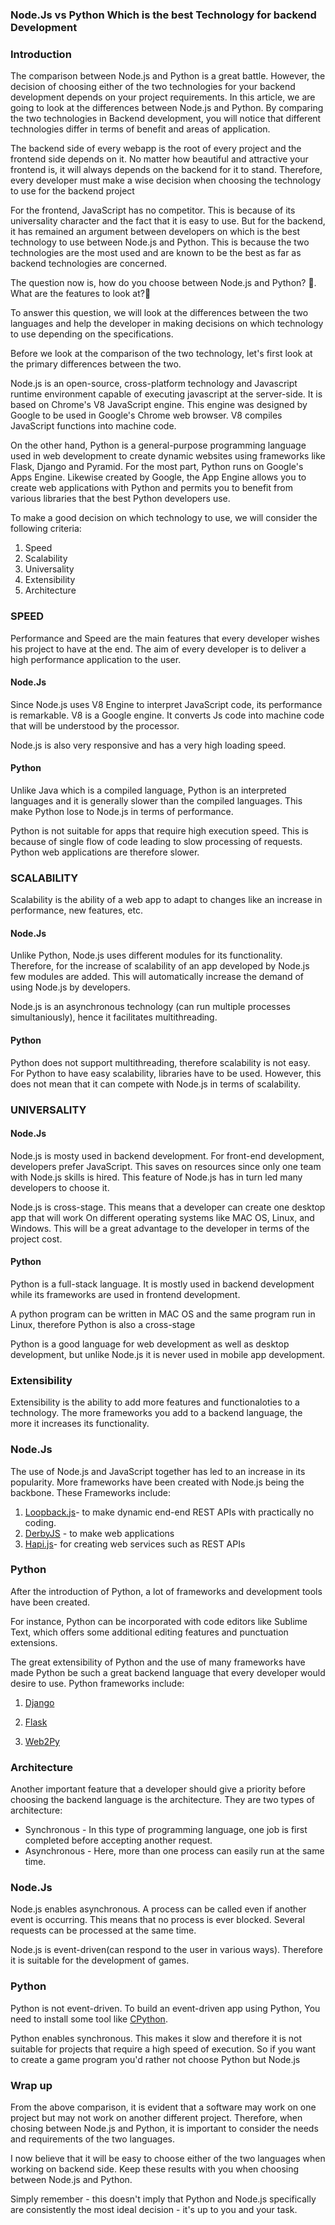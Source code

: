 ### Node.Js vs Python Which is the best Technology for backend Development 

### Introduction
The comparison between Node.js and Python is a great battle. However, the decision of choosing either of the two technologies for your backend development depends on your project requirements. In this article, we are going to look at the differences between Node.js and Python. By comparing the two technologies in Backend development, you will notice that different technologies differ in terms of benefit and areas of application.

The backend side of every webapp is the root of every project and the frontend side depends on it. No matter how beautiful and attractive your frontend is, it will always depends on the backend for it to stand. Therefore, every developer must make a wise decision when choosing the technology to use for the backend project

For the frontend, JavaScript has no competitor. This is because of its universality character and the fact that it is easy to use. But for the backend, it has remained an argument between developers on which is the best technology to use between Node.js and Python. This is because the two technologies are the most used and are known to be the best as far as backend technologies are concerned.

The question now is, how do you choose between Node.js and Python? 🤔. What are the features to look at?🤔

To answer this question, we will look at the differences between the two languages and help the developer in making decisions on which technology to use depending on the specifications.

Before we look at the comparison of the two technology, let's first look at the primary differences between the two.

Node.js is an open-source, cross-platform technology and Javascript runtime environment capable of executing javascript at the server-side. It is based on Chrome's V8 JavaScript engine. This engine was designed by Google to be used in Google's Chrome web browser. V8 compiles JavaScript functions into machine code.

On the other hand, Python is a general-purpose programming language used in web development to create dynamic websites using frameworks like Flask, Django and Pyramid. For the most part, Python runs on Google's Apps Engine. Likewise created by Google, the App Engine allows you to create web applications with Python and permits you to benefit from various libraries that the best Python developers use.

To make a good decision on which technology to use, we will  consider the following criteria:
1. Speed
2. Scalability
3. Universality
4. Extensibility
5. Architecture

### SPEED
Performance and Speed are the main features that every developer wishes his project to have at the end. The aim of every developer is to deliver a high performance application to the user.

#### Node.Js
Since Node.js uses V8 Engine to interpret JavaScript code, its performance is remarkable. V8 is a Google engine. It converts Js code into machine code that will be understood by the processor.

Node.js is also very responsive and has a very high loading speed.

#### Python
Unlike Java which is a compiled language, Python is an interpreted languages and it is generally slower than the compiled languages. This make Python lose to Node.js in terms of performance.

Python is not suitable for apps that require high execution speed. This is because of single flow of code leading to slow processing of requests. Python web applications are therefore slower.

### SCALABILITY
Scalability is the ability of a web app to adapt to changes like an increase in performance, new features, etc.

#### Node.Js
Unlike Python, Node.js uses different modules for its functionality. Therefore, for the increase of scalability of an app developed by Node.js few modules are added. This will automatically increase the demand of using Node.js by developers.

Node.js is an asynchronous technology (can run multiple processes simultaniously), hence it facilitates multithreading.

#### Python
Python does not support multithreading, therefore scalability is not easy. For Python to have easy scalability, libraries have to be used. However, this does not mean that it can compete with Node.js in terms of scalability.

### UNIVERSALITY

 #### Node.Js
Node.js is mosty used in backend development. For front-end development, developers prefer JavaScript. This saves on resources since only one team with Node.js skills is hired. This feature of Node.js has in turn led many developers to choose it.

Node.js is cross-stage. This means that a developer can create one desktop app that will work On different operating systems like MAC OS, Linux, and Windows.  This will be a great advantage to the developer in terms of the project cost.

#### Python
Python is a full-stack language. It is mostly used in backend development while its frameworks are used in frontend development. 

A python program can be written in MAC OS and the same program run in Linux, therefore Python is also a cross-stage

Python is a good language for web development as well as desktop development, but unlike Node.js it is never used in mobile app development. 

### Extensibility
 Extensibility is the ability to add more features and functionaloties to a technology. The more frameworks you add to a backend language, the more it increases its functionality.
### Node.Js
The use of Node.js and JavaScript together has led to an increase in its popularity. More frameworks have been created with Node.js being the backbone. These Frameworks include:
1. [Loopback.js](https://loopback.io/doc/)- to make dynamic end-end REST APIs with practically no coding.
2. [DerbyJS](https://derbyjs.com/) - to make web applications
3. [Hapi.js](https://simpleprogrammer.com/introduction-hapijs/)- for creating web services such as REST APIs

### Python
After the introduction of Python, a lot of frameworks and development tools have been created.

For instance, Python can be incorporated with code editors like Sublime Text, which offers some additional editing features and punctuation extensions.

The great extensibility of Python and the use of many frameworks have made Python be such a great backend language that every developer would desire to use. Python frameworks include:

1. [Django](https://docs.djangoproject.com/en/3.2/)

2. [Flask](https://flask.palletsprojects.com/en/1.1.x/)

3. [Web2Py](https://loopback.io/doc/)

### Architecture
Another important feature that a developer should give a priority before choosing the backend language is the architecture. They are two types of architecture:

- Synchronous -  In this type of programming language, one job is first completed before accepting another request.
- Asynchronous - Here, more than one process can easily run at the same time.

### Node.Js
Node.js enables asynchronous. A process can be called even if another event is occurring. This means that no process is ever blocked. Several requests can be processed at the same time.

Node.js is event-driven(can respond to the user in various ways). Therefore it is suitable for the development of games.

### Python
Python is not event-driven. To build an event-driven app using Python, You need to install some tool like [CPython](https://stackoverflow.com/questions/17130975/python-vs-cpython).

Python enables synchronous. This makes it slow and therefore it is not suitable for projects that require a high speed of execution. So if you want to create a game program you'd rather not choose Python but Node.js

### Wrap up
From the above comparison,  it is evident that a  software may work on one project but may not work on another different project. Therefore, when chosing between Node.js and  Python, it is important to consider the needs and requirements of the two languages.

I now believe that it will be easy to choose either of the two languages when working on backend side. Keep these results with you when choosing between Node.js and Python.

Simply remember - this doesn't imply that Python and Node.js specifically are consistently the most ideal decision - it's up to you and your task.

